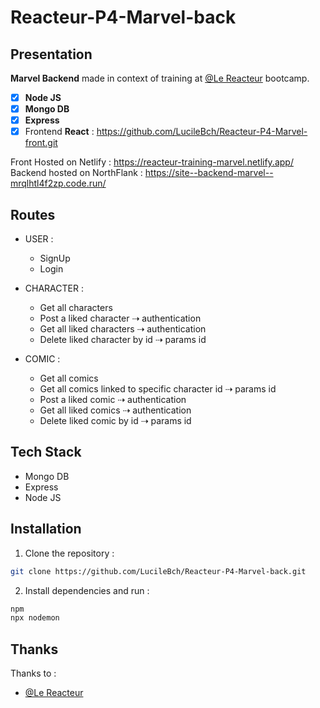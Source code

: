 # Reacteur-P4-Marvel-back

## Presentation

**Marvel Backend** made in context of training at [@Le Reacteur](https://github.com/lereacteur) bootcamp.

- [x] **Node JS**
- [x] **Mongo DB**
- [x] **Express**
- [x] Frontend **React** : https://github.com/LucileBch/Reacteur-P4-Marvel-front.git

Front Hosted on Netlify : https://reacteur-training-marvel.netlify.app/
Backend hosted on NorthFlank : https://site--backend-marvel--mrqlhtl4f2zp.code.run/

## Routes

- USER :

  - SignUp
  - Login

- CHARACTER :

  - Get all characters
  - Post a liked character ⇢ authentication
  - Get all liked characters ⇢ authentication
  - Delete liked character by id ⇢ params id

- COMIC :
  - Get all comics
  - Get all comics linked to specific character id ⇢ params id
  - Post a liked comic ⇢ authentication
  - Get all liked comics ⇢ authentication
  - Delete liked comic by id ⇢ params id

## Tech Stack

- Mongo DB
- Express
- Node JS

## Installation

1. Clone the repository :

```bash
git clone https://github.com/LucileBch/Reacteur-P4-Marvel-back.git
```

2. Install dependencies and run :

```bash
npm
npx nodemon
```

## Thanks

Thanks to :

- [@Le Reacteur](https://github.com/lereacteur)
